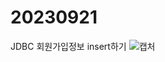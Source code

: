 # 20230921
JDBC 
회원가입정보 insert하기
![캡처](https://github.com/ImMyeongJang/20230921/assets/143058437/a6292c76-a820-45a5-a211-1d80e7ee5345)
